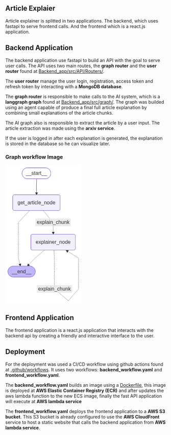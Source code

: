 
Article Explaier
--
Article explainer is splitted in two applications.
The backend, which uses fastapi to serve frontend calls. And the frontend which is a react.js application.

Backend Application
--

The backend application use fastapi to build an API with the goal to serve user calls. The API uses two main routes, the <b>graph router</b> and the <b>user router</b> found at [Backend_app/src/API/Routers/](https://github.com/c-azb/ArticleExplainer_cicd_AWS/tree/main/Backend_app/src/API/Routers).

The <b>user router</b> manage the user login, registration, access token and refresh token by interacting with a <b>MongoDB database</b>.

The <b>graph router</b> is responsible to make calls to the AI system, which is a <b>langgraph graph</b> found at [Backend_app/src/graph/](https://github.com/c-azb/ArticleExplainer_cicd_AWS/tree/main/Backend_app/src/graph). The graph was builded using an agent capable of produce a final full article explanation by combining small explanations of the article chunks.

The AI graph also is responsible to extract the article by a
user input. The 
article extraction was made using the <b>arxiv service</b>.

If the user is logged in after each explanation is generated, the explanation is stored in the database so he can visualize later.

<h3>Graph workflow Image </h3>

![](graph_diagram.png)

Frontend Application
--

The frontend application is a react.js application that interacts with the backend api by creating a friendly and interactive interface to the user.

Deployment
--

For the deployment was used a CI/CD workflow using github actions found at [.github/workflows](https://github.com/c-azb/ArticleExplainer_cicd_AWS/tree/main/.github/workflows). It uses two workflows: <b>backend_workflow.yaml</b> and <b>frontend_workflow.yaml</b>. 

The <b>backend_workflow.yaml</b> builds an image using a [Dockerfile](https://github.com/c-azb/ArticleExplainer_cicd_AWS/blob/main/Backend_app/Dockerfile), this image is deployed at <b>AWS Elastic Container Registry (ECR)</b> and after updates the aws lambda function to the new ECS image, finally the fast API application will execute at <b>AWS lambda service</b> 

The <b>frontend_workflow.yaml</b> deploys the frontend application to a <b>AWS S3 bucket</b>. This S3 bucket is already configured to use the <b>AWS CloudFront</b> service to host a static website that calls the backend application from <b>AWS lambda service</b>.

